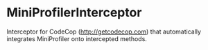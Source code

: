 # MiniProfilerInterceptor
Interceptor for CodeCop (http://getcodecop.com) that automatically integrates MiniProfiler onto intercepted methods. 
